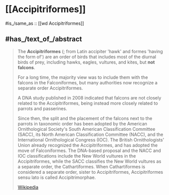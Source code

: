 
# [[Accipitriformes]] 

#is_/same_as :: [[wd Accipitriformes]]

## #has_/text_of_/abstract 

> The **Accipitriformes** (; from Latin  accipiter 'hawk' and  formes 'having the form of') 
> are an order of birds that includes most of the diurnal birds of prey, 
> including hawks, eagles, vultures, and kites, but **not falcons**.
>
> For a long time, the majority view 
> was to include them with the falcons in the Falconiformes, 
> but many authorities now recognize a separate order Accipitriformes. 
> 
> A DNA study published in 2008 indicated that 
> falcons are not closely related to the Accipitriformes, 
> being instead more closely related to parrots and passerines. 
> 
> Since then, the split and the placement of the falcons next to the parrots in taxonomic order has been adopted by the American Ornithological Society's South American Classification Committee (SACC), its North American Classification Committee (NACC), and the International Ornithological Congress (IOC). The British Ornithologists' Union already recognized the Accipitriformes, and has adopted the move of Falconiformes. The DNA-based proposal and the NACC and IOC classifications include the New World vultures in the Accipitriformes, while the SACC classifies the New World vultures as a separate order, the Cathartiformes. When Cathartiformes is considered a separate order, sister to Accipitriformes, Accipitriformes sensu lato is called Accipitrimorphae.
>
> [Wikipedia](https://en.wikipedia.org/wiki/Accipitriformes) 

